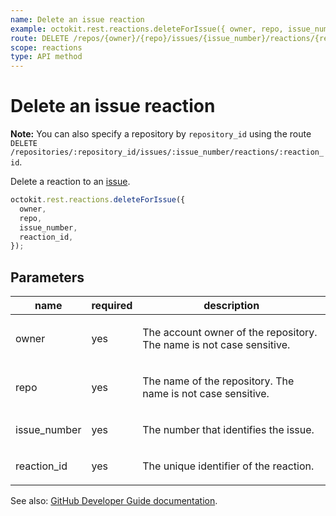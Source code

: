 ```yaml
---
name: Delete an issue reaction
example: octokit.rest.reactions.deleteForIssue({ owner, repo, issue_number, reaction_id })
route: DELETE /repos/{owner}/{repo}/issues/{issue_number}/reactions/{reaction_id}
scope: reactions
type: API method
---
```


# Delete an issue reaction

**Note:** You can also specify a repository by `repository_id` using the route `DELETE /repositories/:repository_id/issues/:issue_number/reactions/:reaction_id`.

Delete a reaction to an [issue](https://docs.github.com/rest/reference/issues/).

```js
octokit.rest.reactions.deleteForIssue({
  owner,
  repo,
  issue_number,
  reaction_id,
});
```

## Parameters

<table>
  <thead>
    <tr>
      <th>name</th>
      <th>required</th>
      <th>description</th>
    </tr>
  </thead>
  <tbody>
    <tr><td>owner</td><td>yes</td><td>

The account owner of the repository. The name is not case sensitive.

</td></tr>
<tr><td>repo</td><td>yes</td><td>

The name of the repository. The name is not case sensitive.

</td></tr>
<tr><td>issue_number</td><td>yes</td><td>

The number that identifies the issue.

</td></tr>
<tr><td>reaction_id</td><td>yes</td><td>

The unique identifier of the reaction.

</td></tr>
  </tbody>
</table>

See also: [GitHub Developer Guide documentation](https://docs.github.com/rest/reference/reactions#delete-an-issue-reaction).
